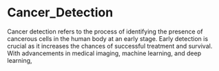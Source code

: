 # Cancer_Detection
Cancer detection refers to the process of identifying the presence of cancerous cells in the human body at an early stage. Early detection is crucial as it increases the chances of successful treatment and survival. With advancements in medical imaging, machine learning, and deep learning,
